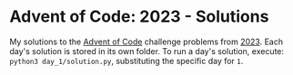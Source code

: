 # Advent of Code: 2023 - Solutions

My solutions to the [Advent of Code](https://adventofcode.com) challenge problems from [2023](https://adventofcode.com/2023). Each day's solution is stored in its own folder. To run a day's solution, execute: `python3 day_1/solution.py`, substituting the specific day for `1`.
